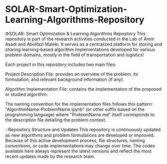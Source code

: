 # SOLAR-Smart-Optimization-Learning-Algorithms-Repository

⚙️SOLAR: Smart Optimization & Learning Algorithms Repository
This repository is part of the research activities conducted in the Lab of Amin Asadi and Abolfazl Maleki. It serves as a centralized platform for storing and sharing learning-based algorithm implementations developed for various problem domains, mostly in the field of transportation and logistics!

Each project in this repository includes two main files:

Project Description File: provides an overview of the problem, its formulation, and relevant background information (if any).

Algorithm Implementation File: contains the implementation of the proposed or studied algorithm.

The naming convention for the implementation files follows this pattern: "AlgorithmName-ProblemName.ipynb" (or other suffix based on the programming language) where "ProblemName.md" itself corresponds to the description file detailing the problem context.

💡Repository Structure and Updates
This repository is continuously updated as new algorithms and problem formulations are developed or improved. Because of this active development process, file structures, naming conventions, or code implementations may change over time.
The codes available here always represent the latest versions and reflect the most recent updates made by the research team.
